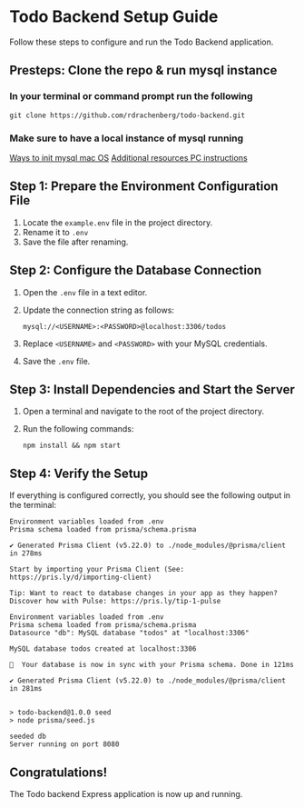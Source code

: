 # Todo Backend Setup Guide

Follow these steps to configure and run the Todo Backend application.

## Presteps: Clone the repo & run mysql instance
### In your terminal or command prompt run the following
    git clone https://github.com/rdrachenberg/todo-backend.git

### Make sure to have a local instance of mysql running
[Ways to init mysql mac OS](https://www.geeksforgeeks.org/how-to-install-mysql-on-macos/)
[Additional resources PC instructions](https://dev.mysql.com/doc/mysql-getting-started/en/)

## Step 1: Prepare the Environment Configuration File
1. Locate the `example.env` file in the project directory.
2. Rename it to `.env`
3. Save the file after renaming.

## Step 2: Configure the Database Connection
1. Open the `.env` file in a text editor.
2. Update the connection string as follows:

    ```
    mysql://<USERNAME>:<PASSWORD>@localhost:3306/todos
    ```

3. Replace `<USERNAME>` and `<PASSWORD>` with your MySQL credentials.
4. Save the `.env` file.

## Step 3: Install Dependencies and Start the Server
1. Open a terminal and navigate to the root of the project directory.
2. Run the following commands:

    ```
    npm install && npm start
    ```

## Step 4: Verify the Setup
If everything is configured correctly, you should see the following output in the terminal:

```
Environment variables loaded from .env
Prisma schema loaded from prisma/schema.prisma

✔ Generated Prisma Client (v5.22.0) to ./node_modules/@prisma/client in 278ms

Start by importing your Prisma Client (See: https://pris.ly/d/importing-client)

Tip: Want to react to database changes in your app as they happen? Discover how with Pulse: https://pris.ly/tip-1-pulse

Environment variables loaded from .env
Prisma schema loaded from prisma/schema.prisma
Datasource "db": MySQL database "todos" at "localhost:3306"

MySQL database todos created at localhost:3306

🚀  Your database is now in sync with your Prisma schema. Done in 121ms

✔ Generated Prisma Client (v5.22.0) to ./node_modules/@prisma/client in 281ms


> todo-backend@1.0.0 seed
> node prisma/seed.js

seeded db
Server running on port 8080
```

## Congratulations!
The Todo backend Express application is now up and running.
